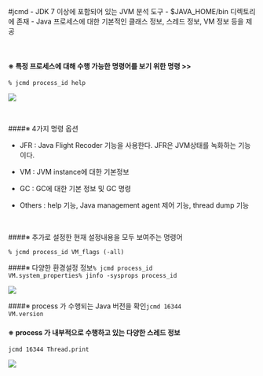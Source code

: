 #jcmd - JDK 7 이상에 포함되어 있는 JVM 분석 도구 - $JAVA_HOME/bin 디렉토리에 존재 - Java 프로세스에 대한 기본적인 클래스 정보, 스레드 정보, VM 정보 등을 제공

​

#### ※ 특정 프로세스에 대해 수행 가능한 명령어를 보기 위한 명령 >>

<code>% jcmd process_id help</code>

<img src="https://1.bp.blogspot.com/-Y_Fx1vkhJ5s/Vs0_RvERMsI/AAAAAAAAG6Q/xcNqxbU37b8/s1600/201602-jcmdHelpJvmProcess.png"></img>

​

####​※ 4가지 명령 옵션

-	JFR : Java Flight Recoder 기능을 사용한다. JFR은 JVM상태를 녹화하는 기능이다.

-	VM : JVM instance에 대한 기본정보

-	GC : GC에 대한 기본 정보 및 GC 명령

-	Others : help 기능, Java management agent 제어 기능, thread dump 기능

​

####​※ 추가로 설정한 현재 설정내용을 모두 보여주는 명령어

<code>% jcmd process_id VM_flags (-all)</code>

####​※ 다양한 환경설정 정보<code>% jcmd process_id VM.system_properties</code><code>% jinfo -sysprops process_id</code>

<img src="https://sivakotipalli.files.wordpress.com/2015/10/help_vm_sysprops.png"></img>

####​※ process 가 수행되는 Java 버전을 확인<code>jcmd 16344 VM.version</code>

#### ※ process 가 내부적으로 수행하고 있는 다양한 스레드 정보

<code>jcmd 16344 Thread.print </code>

<img src="https://1.bp.blogspot.com/-l-0NdNz_i0Q/Vs1BKU3pkuI/AAAAAAAAG6c/QipH1YY2kGs/s1600/201602-jcmdHelpThreadPrint.png"></img>
